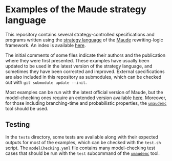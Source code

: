 Examples of the Maude strategy language
=======================================

This repository contains several strategy-controlled specifications and programs written using the [strategy language](http://maude.ucm.es/strategies) of the [Maude](http://maude.cs.illinois.edu) rewriting-logic framework. An index is available [here](https://fadoss.github.io/strat-examples).

The initial comments of some files indicate their authors and the publication where they were first presented. These examples have usually been updated to be used in the latest version of the strategy language, and sometimes they have been corrected and improved. External specifications are also included in this repository as submodules, which can be checked out with `git submodule update --init`.

Most examples can be run with the latest official version of Maude, but the model-checking ones require an extended version available [here](http://maude.ucm.es/strategies/#downloads). Moreover, for those including branching-time and probabilistic properties, the [`umaudemc`](https://github.com/fadoss/umaudemc) tool should be used.


Testing
-------

In the `tests` directory, some tests are available along with their expected outputs for most of the examples, which can be checked with the `test.sh` script. The `modelChecking.yaml` file contains many model-checking test cases that should be run with the `test` subcommand of the [`umaudemc`](https://github.com/fadoss/umaudemc) tool.
